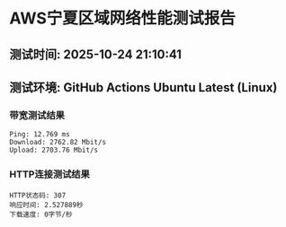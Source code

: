 # AWS宁夏区域网络性能测试报告
## 测试时间: 2025-10-24 21:10:41
## 测试环境: GitHub Actions Ubuntu Latest (Linux)

### 带宽测试结果
```
Ping: 12.769 ms
Download: 2762.82 Mbit/s
Upload: 2703.76 Mbit/s
```

### HTTP连接测试结果
```
HTTP状态码: 307
响应时间: 2.527889秒
下载速度: 0字节/秒
```

